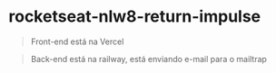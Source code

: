 # rocketseat-nlw8-return-impulse

> Front-end está na Vercel

> Back-end está na railway, está enviando e-mail para o mailtrap

